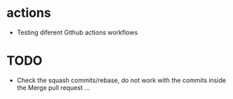# actions
- Testing diferent Github actions workflows

# TODO
- Check the squash commits/rebase, do not work with the commits inside the Merge pull request ...
